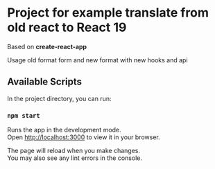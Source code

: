 # Project for example translate from old react to React 19

Based on **create-react-app**

Usage old format form and new format with new hooks and api

## Available Scripts

In the project directory, you can run:

### `npm start`

Runs the app in the development mode.\
Open [http://localhost:3000](http://localhost:3000) to view it in your browser.

The page will reload when you make changes.\
You may also see any lint errors in the console.
